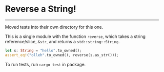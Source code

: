# Reverse a String!
--------

Moved tests into their own directory for this one.

This is a single module with the function `reverse`, which takes a string reference/slice, `&str`, and returns a `std::string::String`.

```rust
let s: String = "hello".to_owned();
assert_eq!("olleh".to_owned(), reverse(s.as_str()));
```

To run tests, run `cargo test` in package.
